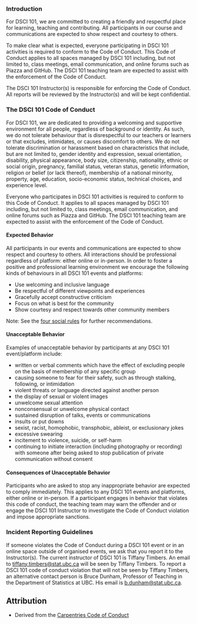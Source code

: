 ### Introduction
For DSCI 101, we are committed to creating a friendly and respectful place for learning, teaching and contributing. 
All participants in our course and communications are expected to show respect and courtesy to others.

To make clear what is expected, everyone participating in DSCI 101 activities is required to conform to the Code of Conduct. 
This Code of Conduct applies to all spaces managed by DSCI 101 including, but not limited to, class meetings, email communication, and online forums such as Piazza and GitHub. The DSCI 101 teaching team are expected to assist with the enforcement of the Code of Conduct.

The DSCI 101 Instructor(s) is responsible for enforcing the Code of Conduct. All reports will be reviewed by the Instructor(s) and will be kept confidential.

### The DSCI 101 Code of Conduct
For DSCI 101, we are dedicated to providing a welcoming and supportive environment for all people, regardless of background or identity. As such, we do not tolerate behaviour that is disrespectful to our teachers or learners or that excludes, intimidates, or causes discomfort to others. We do not tolerate discrimination or harassment based on characteristics that include, but are not limited to, gender identity and expression, sexual orientation, disability, physical appearance, body size, citizenship, nationality, ethnic or social origin, pregnancy, familial status, veteran status, genetic information, religion or belief (or lack thereof), membership of a national minority, property, age, education, socio-economic status, technical choices, and experience level.

Everyone who participates in DSCI 101 activities is required to conform to this Code of Conduct. It applies to all spaces managed by DSCI 101 including, but not limited to, class meetings, email communication, and online forums such as Piazza and GitHub. The DSCI 101 teaching team are expected to assist with the enforcement of the Code of Conduct. 

#### Expected Behavior

All participants in our events and communications are expected to show respect and courtesy to others. All interactions should be professional regardless of platform: either online or in-person. In order to foster a positive and professional learning environment we encourage the following kinds of behaviours in all DSCI 101 events and platforms:

- Use welcoming and inclusive language
- Be respectful of different viewpoints and experiences
- Gracefully accept constructive criticism
- Focus on what is best for the community
- Show courtesy and respect towards other community members

Note: See the [four social rules](https://www.recurse.com/manual#sub-sec-social-rules) for further recommendations.

#### Unacceptable Behavior

Examples of unacceptable behavior by participants at any DSCI 101 event/platform include:

- written or verbal comments which have the effect of excluding people on the basis of membership of any specific group
- causing someone to fear for their safety, such as through stalking, following, or intimidation
- violent threats or language directed against another person
- the display of sexual or violent images
- unwelcome sexual attention
- nonconsensual or unwelcome physical contact
- sustained disruption of talks, events or communications
- insults or put downs
- sexist, racist, homophobic, transphobic, ableist, or exclusionary jokes
- excessive swearing
- incitement to violence, suicide, or self-harm
- continuing to initiate interaction (including photography or recording) with someone after being asked to stop
publication of private communication without consent

#### Consequences of Unacceptable Behavior

Participants who are asked to stop any inappropriate behavior are expected to comply immediately. This applies to any DSCI 101 events and platforms, either online or in-person. If a participant engages in behavior that violates this code of conduct, the teaching team may warn the offender and or engage the DSCI 101 Instructor to investigate the Code of Conduct violation and impose appropriate sanctions.

### Incident Reporting Guidelines

If someone violates the Code of Conduct during a DSCI 101 event or in an online space outside of organised events, we ask that you report it to the Instructor(s). The current instructor of DSCI 101 is Tiffany Timbers. An email to tiffany.timbers@stat.ubc.ca will be seen by Tiffany Timbers. To report a DSCI 101 code of conduct violation that will not be seen by Tiffany Timbers, an alternative contact person is Bruce Dunham, Professor of Teaching in the Department of Statistics at UBC. His email is b.dunham@stat.ubc.ca.

## Attribution 
- Derived from the [Carpentries Code of Conduct](https://docs.carpentries.org/topic_folders/policies/code-of-conduct.html)